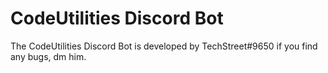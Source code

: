 # CodeUtilities Discord Bot
The CodeUtilities Discord Bot is developed by TechStreet#9650 if you find any bugs, dm him.

